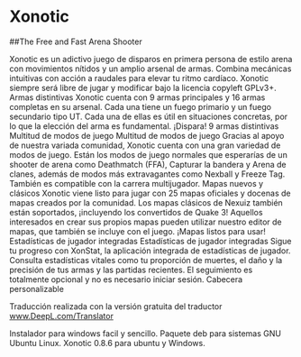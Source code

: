 # Xonotic
##The Free and Fast Arena Shooter

Xonotic es un adictivo juego de disparos en primera persona de estilo arena con movimientos nítidos y un amplio arsenal de armas. Combina mecánicas intuitivas con acción a raudales para elevar tu ritmo cardíaco. Xonotic siempre será libre de jugar y modificar bajo la licencia copyleft GPLv3+.
Armas distintivas
Xonotic cuenta con 9 armas principales y 16 armas completas en su arsenal. Cada una tiene un fuego primario y un fuego secundario tipo UT. Cada una de ellas es útil en situaciones concretas, por lo que la elección del arma es fundamental. ¡Dispara!
9 armas distintivas
Multitud de modos de juego
Multitud de modos de juego
Gracias al apoyo de nuestra variada comunidad, Xonotic cuenta con una gran variedad de modos de juego. Están los modos de juego normales que esperarías de un shooter de arena como Deathmatch (FFA), Capturar la bandera y Arena de clanes, además de modos más extravagantes como Nexball y Freeze Tag. También es compatible con la carrera multijugador.
Mapas nuevos y clásicos
Xonotic viene listo para jugar con 25 mapas oficiales y docenas de mapas creados por la comunidad. Los mapas clásicos de Nexuiz también están soportados, ¡incluyendo los convertidos de Quake 3!
Aquellos interesados en crear sus propios mapas pueden utilizar nuestro editor de mapas, que también se incluye con el juego.
¡Mapas listos para usar!
Estadísticas de jugador integradas
Estadísticas de jugador integradas
Sigue tu progreso con XonStat, la aplicación integrada de estadísticas de jugador. Consulta estadísticas vitales como tu proporción de muertes, el daño y la precisión de tus armas y las partidas recientes. El seguimiento es totalmente opcional y no es necesario iniciar sesión.
Cabecera personalizable

Traducción realizada con la versión gratuita del traductor www.DeepL.com/Translator

Instalador para windows facil y sencillo.
Paquete deb para sistemas GNU Ubuntu Linux.
Xonotic 0.8.6 para ubuntu y Windows.
